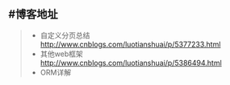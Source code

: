 #博客地址
------
> * 自定义分页总结 http://www.cnblogs.com/luotianshuai/p/5377233.html
> * 其他web框架 http://www.cnblogs.com/luotianshuai/p/5386494.html
> * ORM详解

